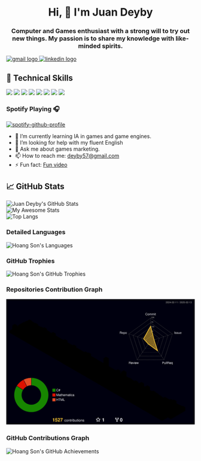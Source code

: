 <h1 align="center">Hi, 👋 I'm Juan Deyby</h1>
<h3 align="center">Computer and Games enthusiast with a strong will to try out new things. My passion is to share my knowledge with like-minded spirits.</h3>
<div align="left">
  <a href="deyby57@gmail.com" target="_blank">
    <img src="https://img.shields.io/static/v1?message=Gmail&logo=gmail&label=&color=D14836&logoColor=white&labelColor=&style=for-the-badge" height="35" alt="gmail logo"  />
  </a>
  <a href="https://www.linkedin.com/in/juandeyby/" target="_blank">
    <img src="https://img.shields.io/static/v1?message=LinkedIn&logo=linkedin&label=&color=0077B5&logoColor=white&labelColor=&style=for-the-badge" height="35" alt="linkedin logo"  />
  </a>
</div>

## 💼 Technical Skills

![](https://img.shields.io/badge/Code-Unity-informational?style=flat&logo=unity&color=61DAFB)
![](https://img.shields.io/badge/Code-CSharp-informational?style=flat&logo=CSharp#&color=764ABC)
![](https://img.shields.io/badge/Code-JavaScript-informational?style=flat&logo=JavaScript&color=F7DF1E)
![](https://img.shields.io/badge/Modeling-Blender-informational?style=flat&logo=Blender&color=CC342D)
![](https://img.shields.io/badge/Sound-LMMS-informational?style=flat&logo=LMMS&color=CC0000)
![](https://img.shields.io/badge/Code-HTML5-informational?style=flat&logo=HTML5&color=E34F26)
![](https://img.shields.io/badge/Graphics-Inkscape-informational?style=flat&logo=Inkscape&color=336791)
![](https://img.shields.io/badge/Tools-GitHub-informational?style=flat&logo=GitHub&color=181717)

### Spotify Playing 🎧
[![spotify-github-profile](https://spotify-github-profile.kittinanx.com/api/view?uid=juandeyby&cover_image=true&theme=default&show_offline=false&background_color=121212&interchange=false)](https://github.com/kittinan/spotify-github-profile)

<!--- 🔭 I’m currently working at GeoInnovacion-->
- 🌱 I’m currently learning IA in games and game engines.
- 🤔 I’m looking for help with my fluent English
- 💬 Ask me about games marketing.
- 📫 How to reach me: deyby57@gmail.com
- ⚡ Fun fact: [Fun video](https://www.youtube.com/watch?v=kJrnWvf494w)

## 📈 GitHub Stats 

<div align="left">
    <img src="https://github-readme-stats.vercel.app/api?username=juandeyby&show_icons=true&theme=radical" alt="Juan Deyby's GitHub Stats" />
</div>

<div align="left">
    <img src="https://awesome-github-stats.azurewebsites.net/user-stats/juandeyby?cardType=level&theme=radical&preferLogin=false" alt="My Awesome Stats" />
</div>

<div align="left">
    <img src="https://github-readme-stats.vercel.app/api/top-langs/?username=juandeyby&layout=compact&theme=radical&langs_count=20" alt="Top Langs" />
</div>

### Detailed Languages
<div align="left">
    <img src="https://github-readme-stats.vercel.app/api/top-langs/?username=juandeyby&langs_count=20&theme=radical" alt="Hoang Son's Languages" />
</div>

### GitHub Trophies
<div align="left">
    <img src="https://github-profile-trophy.vercel.app/?username=juandeyby&theme=radical&no-frame=true&margin-w=4" alt="Hoang Son's GitHub Trophies" />
</div>

### Repositories Contribution Graph
![](./profile-3d-contrib/profile-night-rainbow.svg)

### GitHub Contributions Graph
<div align="left">
    <img src="https://github-profile-summary-cards.vercel.app/api/cards/profile-details?username=juandeyby&theme=radical" alt="Hoang Son's GitHub Achievements" />
</div>

<!--
**Juandeyby/Juandeyby** is a ✨ _special_ ✨ repository because its `README.md` (this file) appears on your GitHub profile.

Here are some ideas to get you started:


- 🌱 I’m currently learning ...
- 👯 I’m looking to collaborate on ...
- 🤔 I’m looking for help with ...
- 💬 Ask me about ...
- 📫 How to reach me: ...
- 😄 Pronouns: ...
- ⚡ Fun fact: ...
-->

